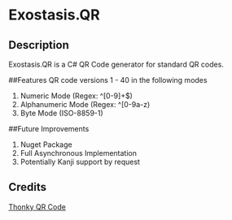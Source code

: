 # Exostasis.QR
## Description
   Exostasis.QR is a C# QR Code generator for standard QR codes.

##Features
   QR code versions 1 - 40 in the following modes  
   1. Numeric Mode (Regex: ^[0-9]+$)
   2. Alphanumeric Mode (Regex: ^[0-9a-z$%*+-./: ]+$)
   3. Byte Mode (ISO-8859-1)

##Future Improvements
1. Nuget Package
2. Full Asynchronous Implementation
3. Potentially Kanji support by request

## Credits
[Thonky QR Code](http://www.thonky.com/qr-code-tutorial/)
